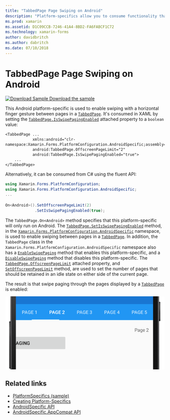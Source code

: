 ```yaml
---
title: "TabbedPage Page Swiping on Android"
description: "Platform-specifics allow you to consume functionality that's only available on a specific platform, without implementing custom renderers or effects. This article explains how to consume the Android platform-specific that enables swiping with a horizontal finger gesture between pages in a TabbedPage."
ms.prod: xamarin
ms.assetid: D1C09CCB-7246-41A4-8BD2-FA6FABCF1C72
ms.technology: xamarin-forms
author: davidbritch
ms.author: dabritch
ms.date: 07/10/2018
---
```


# TabbedPage Page Swiping on Android

[![Download Sample](~/media/shared/download.png) Download the sample](https://developer.xamarin.com/samples/xamarin-forms/userinterface/platformspecifics/)

This Android platform-specific is used to enable swiping with a horizontal finger gesture between pages in a [`TabbedPage`](xref:Xamarin.Forms.TabbedPage). It's consumed in XAML by setting the [`TabbedPage.IsSwipePagingEnabled`](xref:Xamarin.Forms.PlatformConfiguration.AndroidSpecific.TabbedPage.IsSwipePagingEnabledProperty) attached property to a `boolean` value:

```xaml
<TabbedPage ...
            xmlns:android="clr-namespace:Xamarin.Forms.PlatformConfiguration.AndroidSpecific;assembly=Xamarin.Forms.Core"
            android:TabbedPage.OffscreenPageLimit="2"
            android:TabbedPage.IsSwipePagingEnabled="true">
    ...
</TabbedPage>
```

Alternatively, it can be consumed from C# using the fluent API:

```csharp
using Xamarin.Forms.PlatformConfiguration;
using Xamarin.Forms.PlatformConfiguration.AndroidSpecific;
...

On<Android>().SetOffscreenPageLimit(2)
             .SetIsSwipePagingEnabled(true);
```

The `TabbedPage.On<Android>` method specifies that this platform-specific will only run on Android. The [`TabbedPage.SetIsSwipePagingEnabled`](xref:Xamarin.Forms.PlatformConfiguration.AndroidSpecific.TabbedPage.SetIsSwipePagingEnabled(Xamarin.Forms.BindableObject,System.Boolean)) method, in the [`Xamarin.Forms.PlatformConfiguration.AndroidSpecific`](xref:Xamarin.Forms.PlatformConfiguration.AndroidSpecific) namespace, is used to enable swiping between pages in a [`TabbedPage`](xref:Xamarin.Forms.TabbedPage). In addition, the `TabbedPage` class in the `Xamarin.Forms.PlatformConfiguration.AndroidSpecific` namespace also has a [`EnableSwipePaging`](xref:Xamarin.Forms.PlatformConfiguration.AndroidSpecific.TabbedPage.EnableSwipePaging(Xamarin.Forms.IPlatformElementConfiguration{Xamarin.Forms.PlatformConfiguration.Android,Xamarin.Forms.TabbedPage})) method that enables this platform-specific, and a [`DisableSwipePaging`](xref:Xamarin.Forms.PlatformConfiguration.AndroidSpecific.TabbedPage.DisableSwipePaging(Xamarin.Forms.IPlatformElementConfiguration{Xamarin.Forms.PlatformConfiguration.Android,Xamarin.Forms.TabbedPage})) method that disables this platform-specific. The [`TabbedPage.OffscreenPageLimit`](xref:Xamarin.Forms.PlatformConfiguration.AndroidSpecific.TabbedPage.OffscreenPageLimitProperty) attached property, and [`SetOffscreenPageLimit`](xref:Xamarin.Forms.PlatformConfiguration.AndroidSpecific.TabbedPage.SetOffscreenPageLimit(Xamarin.Forms.BindableObject,System.Int32)) method, are used to set the number of pages that should be retained in an idle state on either side of the current page.

The result is that swipe paging through the pages displayed by a [`TabbedPage`](xref:Xamarin.Forms.TabbedPage) is enabled:

![](tabbedpage-page-swiping-images/tabbedpage-swipe.png)

## Related links

- [PlatformSpecifics (sample)](https://developer.xamarin.com/samples/xamarin-forms/userinterface/platformspecifics/)
- [Creating Platform-Specifics](~/xamarin-forms/platform/platform-specifics/index.md#creating-platform-specifics)
- [AndroidSpecific API](xref:Xamarin.Forms.PlatformConfiguration.AndroidSpecific)
- [AndroidSpecific.AppCompat API](xref:Xamarin.Forms.PlatformConfiguration.AndroidSpecific.AppCompat)
